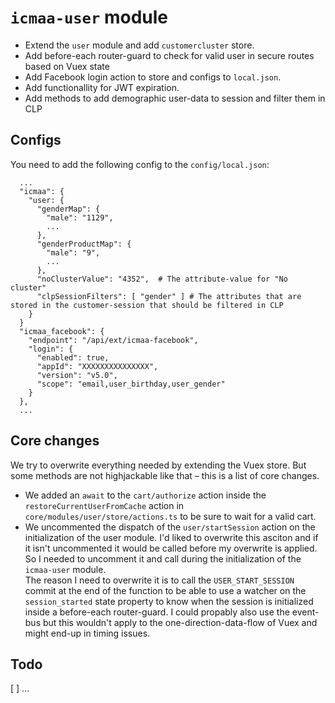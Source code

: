 # `icmaa-user` module

* Extend the `user` module and add `customercluster` store.
* Add before-each router-guard to check for valid user in secure routes based on Vuex state
* Add Facebook login action to store and configs to `local.json`.
* Add functionallity for JWT expiration.
* Add methods to add demographic user-data to session and filter them in CLP

## Configs

You need to add the following config to the `config/local.json`:

```
  ...
  "icmaa": {
    "user: {
      "genderMap": {
        "male": "1129",
        ...
      },
      "genderProductMap": {
        "male": "9",
        ...
      },
      "noClusterValue": "4352",  # The attribute-value for "No cluster"
      "clpSessionFilters": [ "gender" ] # The attributes that are stored in the customer-session that should be filtered in CLP
    }
  }
  "icmaa_facebook": {
    "endpoint": "/api/ext/icmaa-facebook",
    "login": {
      "enabled": true,
      "appId": "XXXXXXXXXXXXXXX",
      "version": "v5.0",
      "scope": "email,user_birthday,user_gender"
    }
  },
  ...
```

## Core changes

We try to overwrite everything needed by extending the Vuex store. But some methods are not highjackable like that – this is a list of core changes.

* We added an `await` to the `cart/authorize` action inside the `restoreCurrentUserFromCache` action in `core/modules/user/store/actions.ts` to be sure to wait for a valid cart.
* We uncommented the dispatch of the `user/startSession` action on the initialization of the user module. I'd liked to overwrite this asciton and if it isn't uncommented it would be called before my overwrite is applied. So I needed to uncomment it and call during the initialization of the `icmaa-user` module.  
  The reason I need to overwrite it is to call the `USER_START_SESSION` commit at the end of the function to be able to use a watcher on the `session_started` state property to know when the session is initialized inside a before-each router-guard. I could propably also use the event-bus but this wouldn't apply to the one-direction-data-flow of Vuex and might end-up in timing issues.

## Todo

[ ] ...
